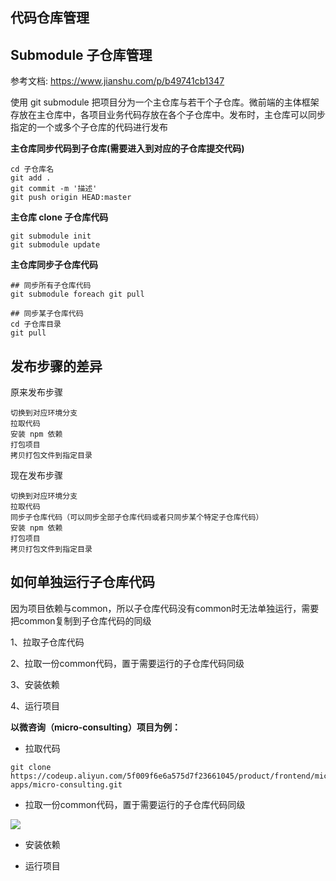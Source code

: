 
## 代码仓库管理
## Submodule 子仓库管理





参考文档: https://www.jianshu.com/p/b49741cb1347



使用 git submodule 把项目分为一个主仓库与若干个子仓库。微前端的主体框架存放在主仓库中，各项目业务代码存放在各个子仓库中。发布时，主仓库可以同步指定的一个或多个子仓库的代码进行发布



**主仓库同步代码到子仓库(需要进入到对应的子仓库提交代码)**

```text
cd 子仓库名
git add .
git commit -m '描述'
git push origin HEAD:master
```








**主仓库 clone 子仓库代码**

```text
git submodule init
git submodule update

```







**主仓库同步子仓库代码**

```text
## 同步所有子仓库代码
git submodule foreach git pull

## 同步某子仓库代码
cd 子仓库目录
git pull

```







## 发布步骤的差异

原来发布步骤

```text
切换到对应环境分支
拉取代码
安装 npm 依赖
打包项目
拷贝打包文件到指定目录
```

现在发布步骤

```text
切换到对应环境分支
拉取代码
同步子仓库代码（可以同步全部子仓库代码或者只同步某个特定子仓库代码）
安装 npm 依赖
打包项目
拷贝打包文件到指定目录
```

## 如何单独运行子仓库代码

因为项目依赖与common，所以子仓库代码没有common时无法单独运行，需要把common复制到子仓库代码的同级

1、拉取子仓库代码

2、拉取一份common代码，置于需要运行的子仓库代码同级

3、安装依赖

4、运行项目



**以微咨询（micro-consulting）项目为例：**

- 拉取代码

```text
git clone https://codeup.aliyun.com/5f009f6e6a575d7f23661045/product/frontend/micro-apps/micro-consulting.git
```

- 拉取一份common代码，置于需要运行的子仓库代码同级

![](https://tcs-devops.aliyuncs.com/storage/112hec4d3e73f5dd548274cb2bee36a35637?Signature=eyJhbGciOiJIUzI1NiIsInR5cCI6IkpXVCJ9.eyJBcHBJRCI6IjVlNzQ4MmQ2MjE1MjJiZDVjN2Y5YjMzNSIsIl9hcHBJZCI6IjVlNzQ4MmQ2MjE1MjJiZDVjN2Y5YjMzNSIsIl9vcmdhbml6YXRpb25JZCI6IiIsImV4cCI6MTY1MjUwMDk2OCwiaWF0IjoxNjUxODk2MTY4LCJyZXNvdXJjZSI6Ii9zdG9yYWdlLzExMmhlYzRkM2U3M2Y1ZGQ1NDgyNzRjYjJiZWUzNmEzNTYzNyJ9.lqECqK0D-I2S9p6G-A6Nzm8Q6VdUHUHZye97fyBWh9w&download=image.png "")

- 安装依赖

- 运行项目













































